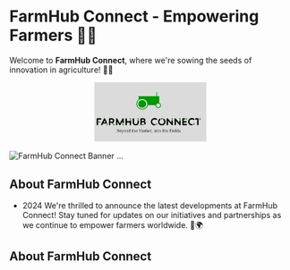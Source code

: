 # FarmHub Connect - Empowering Farmers 🌾🚜

Welcome to **FarmHub Connect**, where we're sowing the seeds of innovation in agriculture! 🌱🌐

<div style="text-align: center;">
    <img src="scr/log.jpg" alt="FarmHub-Connect" width="200"/>
</div>

![FarmHub Connect Banner](https://readme-typing-svg.herokuapp.com/?font=Righteous&size=35&center=true&vCenter=true&width=500&height=70&duration=4000&color=00ff00&lines=Welcome+to+FarmHub+Connect!;Connecting+Farmers+with+E-commerce;🚜🌾+Empowering+Agriculture)
...

## About FarmHub Connect


- 2024 We're thrilled to announce the latest developments at FarmHub Connect! Stay tuned for updates on our initiatives and partnerships as we continue to empower farmers worldwide. 🌱🌍

## About FarmHub Connect

